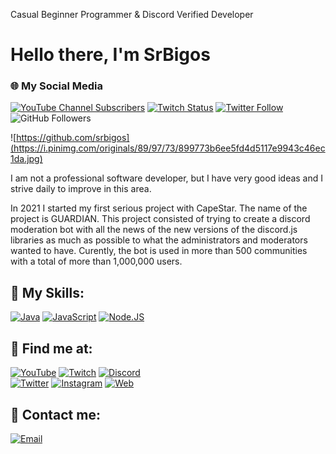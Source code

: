 Casual Beginner Programmer & Discord Verified Developer<h1>Hello there, I'm SrBigos</h1>

### 🌐 My Social Media

[![YouTube Channel Subscribers](https://img.shields.io/youtube/channel/subscribers/UC2-zB0jYI2wzLW4DT2XEKfg?style=social)](https://youtube.com/SrBigos?sub_confirmation=1)
[![Twitch Status](https://img.shields.io/twitch/status/srbigosyt?style=social)](https://twitch.com/srbigosyt)
[![Twitter Follow](https://img.shields.io/twitter/follow/srbigosyt?style=social)](https://twitter.com/srbigosyt)
![GitHub Followers](https://img.shields.io/github/followers/srbigos?style=social)

![https://github.com/srbigos](https://i.pinimg.com/originals/89/97/73/899773b6ee5fd4d5117e9943c46ec1da.jpg)

I am not a professional software developer, but I have very good ideas and I strive daily to improve in this area.

In 2021 I started my first serious project with CapeStar. The name of the project is GUARDIAN. This project consisted of trying to create a discord moderation bot with all the news of the new versions of the discord.js libraries as much as possible to what the administrators and moderators wanted to have. Curently, the bot is used in more than 500 communities with a total of more than 1,000,000 users.

## 🔨 My Skills:
[![Java](https://img.shields.io/badge/Java-007396?style=for-the-badge&logo=java&logoColor=white&labelColor=101010)]()
[![JavaScript](https://img.shields.io/badge/JavaScript-F7DF1E?style=for-the-badge&logo=javascript&logoColor=white&labelColor=101010)]()
[![Node.JS](https://img.shields.io/badge/Node.JS-339933?style=for-the-badge&logo=node.js&logoColor=white&labelColor=101010)]()
</br>

## 💫 Find me at:

[![YouTube](https://img.shields.io/badge/YouTube-SrBigos-FF0000?style=for-the-badge&logo=youtube&logoColor=white&labelColor=101010)](https://youtube.com/srbigos)
[![Twitch](https://img.shields.io/badge/Twitch-SrBigosYT-9146FF?style=for-the-badge&logo=twitch&logoColor=white&labelColor=101010)](https://twitch.tv/srbigosyt)
[![Discord](https://img.shields.io/badge/Discord-SrBigos-5865F2?style=for-the-badge&logo=discord&logoColor=white&labelColor=101010)](https://discord.gg/Js84epA)
</br>
[![Twitter](https://img.shields.io/badge/Twitter-@SrBigosYT-1DA1F2?style=for-the-badge&logo=twitter&logoColor=white&labelColor=101010)](https://twitter.com/srbigosyt)
[![Instagram](https://img.shields.io/badge/Instagram-@srbigosyt-E4405F?style=for-the-badge&logo=instagram&logoColor=white&labelColor=101010)](https://instagram.com/mouredev)
[![Web](https://img.shields.io/badge/My_Website-Soon...-14a1f0?style=for-the-badge&logo=dev.to&logoColor=white&labelColor=101010)](https://google.es)

## 📩 Contact me:

[![Email](https://img.shields.io/badge/srbigosyt@gmail.com-my_business_email-D14836?style=for-the-badge&logo=gmail&logoColor=white&labelColor=101010)](mailto:srbigosyt@gmail.com)
